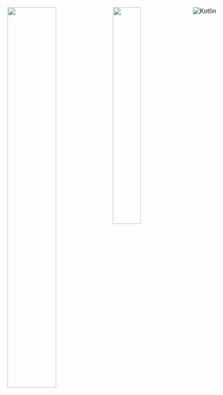 <img align = "left" width = "47%" src = "https://github-readme-stats.vercel.app/api?username=Apollointhehouse&show_icons=true&theme=tokyonight"></img>
<img align = "left" width = "35.5%" src = "https://github-readme-stats.vercel.app/api/top-langs/?username=Apollointhehouse&theme=tokyonight"></img>

<img alt = "Kotlin" src = "https://img.shields.io/badge/kotlin-%237F52FF.svg?style=for-the-badge&logo=kotlin&logoColor=white"/>
